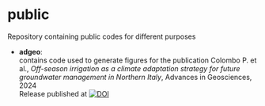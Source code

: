 # public
Repository containing public codes for different purposes

- **adgeo**:\
  contains code used to generate figures for the publication Colombo P. et al., _Off-season irrigation as a climate adaptation strategy for future groundwater management in Northern Italy_, Advances in Geosciences, 2024\
  Release published at [![DOI](https://zenodo.org/badge/847692547.svg)](https://zenodo.org/doi/10.5281/zenodo.13378562)
